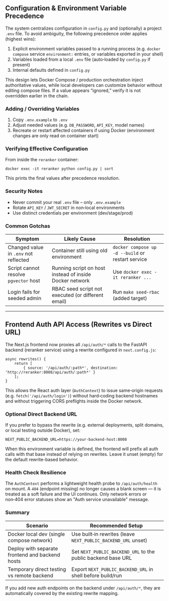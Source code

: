 ## Configuration & Environment Variable Precedence

The system centralizes configuration in `config.py` and (optionally) a project `.env` file. To avoid ambiguity, the following precedence order applies (highest wins):

1. Explicit environment variables passed to a running process (e.g. `docker compose` service `environment:` entries, or variables exported in your shell)
2. Variables loaded from a local `.env` file (auto‑loaded by `config.py` if present)
3. Internal defaults defined in `config.py`

This design lets Docker Compose / production orchestration inject authoritative values, while local developers can customize behavior without editing compose files. If a value appears “ignored,” verify it is not overridden earlier in the chain.

### Adding / Overriding Variables
1. Copy `.env.example` to `.env`
2. Adjust needed values (e.g. `DB_PASSWORD`, `API_KEY`, model names)
3. Recreate or restart affected containers if using Docker (environment changes are only read on container start)

### Verifying Effective Configuration
From inside the `reranker` container:
```
docker exec -it reranker python config.py | sort
```
This prints the final values after precedence resolution.

### Security Notes
* Never commit your real `.env` file – only `.env.example`
* Rotate `API_KEY` / `JWT_SECRET` in non‑local environments
* Use distinct credentials per environment (dev/stage/prod)

### Common Gotchas
| Symptom | Likely Cause | Resolution |
|---------|--------------|-----------|
| Changed value in `.env` not reflected | Container still using old environment | `docker compose up -d --build` or restart service |
| Script cannot resolve `pgvector` host | Running script on host instead of inside Docker network | Use `docker exec -it reranker ...` |
| Login fails for seeded admin | RBAC seed script not executed (or different email) | Run `make seed-rbac` (added target) |

---

## Frontend Auth API Access (Rewrites vs Direct URL)

The Next.js frontend now proxies all `/api/auth/*` calls to the FastAPI backend (reranker service) using a rewrite configured in `next.config.js`:

```
async rewrites() {
	return [
		{ source: '/api/auth/:path*', destination: 'http://reranker:8008/api/auth/:path*' }
	];
}
```

This allows the React auth layer (`AuthContext`) to issue same‑origin requests (e.g. `fetch('/api/auth/login')`) without hard‑coding backend hostnames and without triggering CORS preflights inside the Docker network.

### Optional Direct Backend URL
If you prefer to bypass the rewrite (e.g. external deployments, split domains, or local testing outside Docker), set:

```
NEXT_PUBLIC_BACKEND_URL=https://your-backend-host:8008
```

When this environment variable is defined, the frontend will prefix all auth calls with that base instead of relying on rewrites. Leave it unset (empty) for the default rewrite-based behavior.

### Health Check Resilience
The `AuthContext` performs a lightweight health probe to `/api/auth/health` on mount. A `404` (endpoint missing) no longer causes a blank screen — it is treated as a soft failure and the UI continues. Only network errors or non‑404 error statuses show an "Auth service unavailable" message.

### Summary
| Scenario | Recommended Setup |
|----------|-------------------|
| Docker local dev (single compose network) | Use built‑in rewrites (leave `NEXT_PUBLIC_BACKEND_URL` unset) |
| Deploy with separate frontend and backend hosts | Set `NEXT_PUBLIC_BACKEND_URL` to the public backend base URL |
| Temporary direct testing vs remote backend | Export `NEXT_PUBLIC_BACKEND_URL` in shell before build/run |

If you add new auth endpoints on the backend under `/api/auth/*`, they are automatically covered by the existing rewrite mapping.

